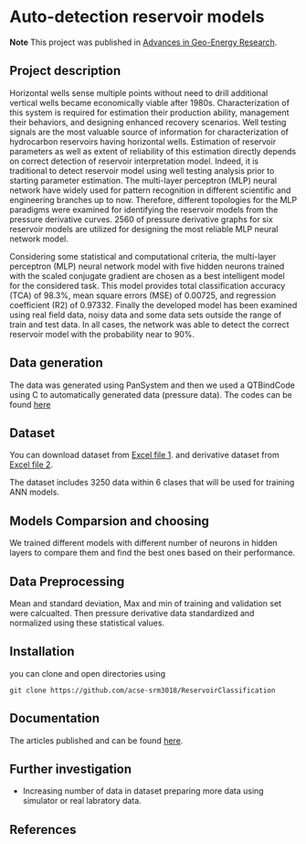 # Auto-detection reservoir models 
**Note**
This project was published in [Advances in Geo-Energy Research](https://www.yandy-ager.com/index.php/ager/article/view/252).

## Project description
Horizontal wells sense multiple points without need to drill additional vertical wells became economically viable after 1980s. Characterization of this system is required for estimation their production ability, management their behaviors, and designing enhanced recovery scenarios. Well testing signals are the most valuable source of information for characterization of hydrocarbon reservoirs having horizontal wells. Estimation of reservoir parameters as well as extent of reliability of this estimation directly depends on correct detection of reservoir interpretation model.  Indeed, it is traditional to detect reservoir model using well testing analysis prior to starting parameter estimation.
The multi-layer perceptron (MLP) neural network have widely used for pattern recognition in different scientific and engineering branches up to now. Therefore, different topologies for the MLP paradigms were examined for identifying the reservoir models from the pressure derivative curves. 2560 of pressure derivative graphs for six reservoir models are utilized for designing the most reliable MLP neural network model.


Considering some statistical and computational criteria, the multi-layer perceptron (MLP) neural network model with five hidden neurons trained with the scaled conjugate gradient are chosen as a best intelligent model for the considered task. This model provides total classification accuracy (TCA) of 98.3%, mean square errors (MSE) of 0.00725, and regression coefficient (R2) of 0.97332. Finally the developed model has been examined using real field data, noisy data and some data sets outside the range of train and test data. In all cases, the network was able to detect the correct reservoir model with the probability near to 90%.

## Data generation
The data was generated using PanSystem and then we used a QTBindCode using C to automatically generated data (pressure data). The codes can be found [here]()


## Dataset
You can download dataset from [Excel file 1](https://github.com/acse-srm3018/ReservoirClassification/blob/main/dataset.xlsx).
and derivative dataset from [Excel file 2](https://github.com/acse-srm3018/ReservoirClassification/blob/main/dataset.xlsx).

The dataset includes 3250 data within 6 clases that will be used for training ANN models.


## Models Comparsion and choosing

We trained different models with different number of neurons in hidden layers to compare them and find the best ones based on their performance. 

        
## Data Preprocessing

Mean and standard deviation, Max and min of training and validation set were calcualted. Then pressure derivative data standardized and normalized using these statistical values.
            

## Installation

you can clone and open directories using

```
git clone https://github.com/acse-srm3018/ReservoirClassification
```

## Documentation

 The articles published and can be found [here](https://github.com/acse-srm3018/ReservoirClassification/blob/main/document.pdf).


## Further investigation

- Increasing number of data in dataset preparing more data using simulator or real labratory data.

## References

